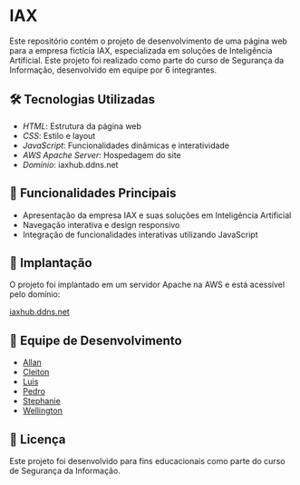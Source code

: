 # IAX 

Este repositório contém o projeto de desenvolvimento de uma página web para a empresa fictícia IAX, especializada em soluções de Inteligência Artificial. Este projeto foi realizado como parte do curso de Segurança da Informação, desenvolvido em equipe por 6 integrantes.

## 🛠 Tecnologias Utilizadas

- *HTML*: Estrutura da página web
- *CSS*: Estilo e layout
- *JavaScript*: Funcionalidades dinâmicas e interatividade
- *AWS Apache Server*: Hospedagem do site
- *Domínio*: iaxhub.ddns.net

## 🌟 Funcionalidades Principais

- Apresentação da empresa IAX e suas soluções em Inteligência Artificial
- Navegação interativa e design responsivo
- Integração de funcionalidades interativas utilizando JavaScript

## 🚀 Implantação

O projeto foi implantado em um servidor Apache na AWS e está acessível pelo domínio:

[iaxhub.ddns.net](http://iaxhub.ddns.net)


## 👥 Equipe de Desenvolvimento

- [Allan](#)
- [Cleiton](#)
- [Luis](#)
- [Pedro](#)
- [Stephanie](#)
- [Wellington](#)

## 📜 Licença

Este projeto foi desenvolvido para fins educacionais como parte do curso de Segurança da Informação.
